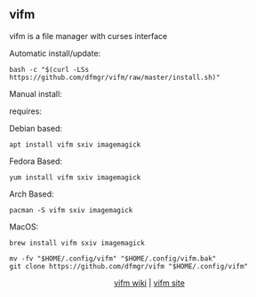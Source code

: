 ## vifm  
  
vifm is a file manager with curses interface  
  
Automatic install/update:

```shell
bash -c "$(curl -LSs https://github.com/dfmgr/vifm/raw/master/install.sh)"
```

Manual install:
  
requires:

Debian based:

```shell
apt install vifm sxiv imagemagick
```  

Fedora Based:

```shell
yum install vifm sxiv imagemagick
```  

Arch Based:

```shell
pacman -S vifm sxiv imagemagick
```  

MacOS:  

```shell
brew install vifm sxiv imagemagick
```
  
```shell
mv -fv "$HOME/.config/vifm" "$HOME/.config/vifm.bak"
git clone https://github.com/dfmgr/vifm "$HOME/.config/vifm"
```
  
<p align=center>
  <a href="https://wiki.archlinux.org/index.php/vifm" target="_blank" rel="noopener noreferrer">vifm wiki</a>  |  
  <a href="https://vifm.info" target="_blank" rel="noopener noreferrer">vifm site</a>
</p>  
